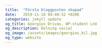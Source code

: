 ```yaml
---
title:  "Första bloggposten skapad"
date:   2019-11-18 04:40:32 +0200
categories: jekyll update
og_title: Georgios Drivas, WP-student LnU
og_description: Delning social
og_image: /assets/images/georgios_bil.jpg
og_type: website
---
```

